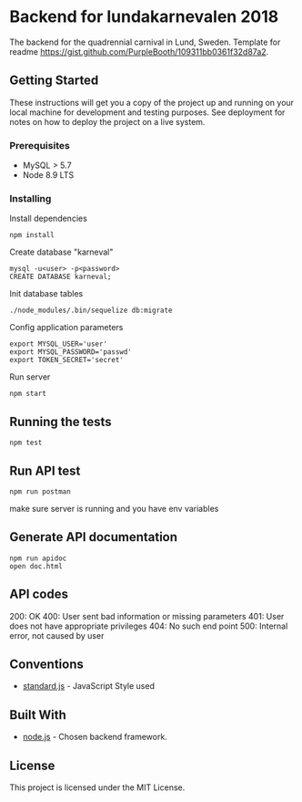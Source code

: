 # Backend for lundakarnevalen 2018

The backend for the quadrennial carnival in Lund, Sweden. Template for readme https://gist.github.com/PurpleBooth/109311bb0361f32d87a2.

## Getting Started

These instructions will get you a copy of the project up and running on your local machine for development and testing purposes. See deployment for notes on how to deploy the project on a live system.

### Prerequisites

* MySQL > 5.7
* Node 8.9 LTS

### Installing

Install dependencies
```
npm install
```

Create database "karneval"
```
mysql -u<user> -p<password>
CREATE DATABASE karneval;
```

Init database tables
```
./node_modules/.bin/sequelize db:migrate
```

Config application parameters
```
export MYSQL_USER='user'
export MYSQL_PASSWORD='passwd'
export TOKEN_SECRET='secret'
```

Run server
```
npm start
```

## Running the tests

```
npm test
```

## Run API test
```
npm run postman
```
make sure server is running and you have env variables

## Generate API documentation
```
npm run apidoc
open doc.html
```
## API codes
200: OK
400: User sent bad information or missing parameters
401: User does not have appropriate privileges
404: No such end point
500: Internal error, not caused by user

## Conventions
* [standard.js](https://github.com/standard/standard) - JavaScript Style used 

## Built With
* [node.js](https://github.com/nodejs/node) - Chosen backend framework.

## License

This project is licensed under the MIT License.
